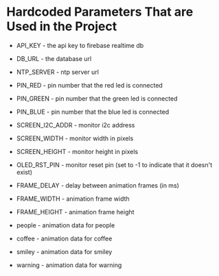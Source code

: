# Hardcoded Parameters That are Used in the Project

- API_KEY - the api key to firebase realtime db
- DB_URL  - the database url
- NTP_SERVER - ntp server url
- PIN_RED - pin number that the red led is connected
- PIN_GREEN - pin number that the green led is connected
- PIN_BLUE - pin number that the blue led is connected


- SCREEN_I2C_ADDR - monitor i2c address
- SCREEN_WIDTH - monitor width in pixels
- SCREEN_HEIGHT - monitor height in pixels
- OLED_RST_PIN - monitor reset pin (set to -1 to indicate that it doesn't exist)


- FRAME_DELAY - delay between animation frames (in ms)
- FRAME_WIDTH - animation frame width
- FRAME_HEIGHT - animation frame height
- people - animation data for people
- coffee - animation data for coffee
- smiley - animation data for smiley
- warning - animation data for warning



